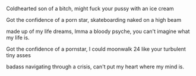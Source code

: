 Coldhearted son of a bitch, might fuck your pussy with an ice cream

Got the confidence of a porn star, skateboarding naked on a high beam

made up of my life dreams, Imma a bloody psyche, you can't imagine what my life is.


Got the confidence of a pornstar, I could  moonwalk 24 like your turbulent tiny asses

badass navigating through a crisis, can't put my heart where my mind is.